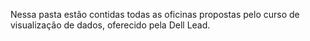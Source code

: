 Nessa pasta estão contidas todas as oficinas propostas pelo curso de visualização de dados, oferecido pela Dell Lead.
